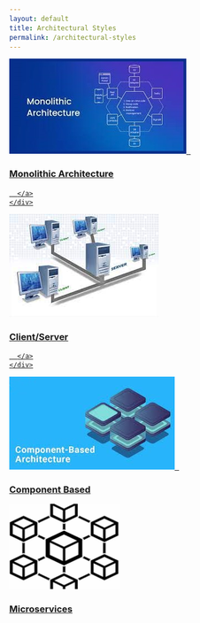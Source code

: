 ```yaml
---
layout: default
title: Architectural Styles
permalink: /architectural-styles
---
```


<div class="button-container">
  <div class="button">
    <div class="box">
      <a href="/architectural-styles/monolith/">
        <img src="/pictures/monolithicarchitecture.jpg" alt="Picture 1">
        &nbsp;
        <h3>Monolithic Architecture</h3>
        
      </a>
    </div>
  </div>
    <div class="button">
    <div class="box">
      <a href="/architectural-styles/client-server">
        <img src="/pictures/Client-server-icon.jpg" alt="Picture 1">
        <h3>Client/Server</h3>
        
      </a>
    </div>
  </div>
    <div class="button">
    <div class="box">
      <a href="/architectural-styles/component-Based">
        <img src="/pictures/component based.jpg" alt="Component based architecture">
        &nbsp;
        <h3>Component Based</h3>
      </a>
    </div>
  </div>

  <div class="button">
    <div class="box">
      <a href="/architectural-styles/microservices.html"> 
        <img src="/pictures/Microservices.png" alt="Microservices architecture">
        <h3>Microservices</h3>
      </a>
    </div>
  </div>
</div>
